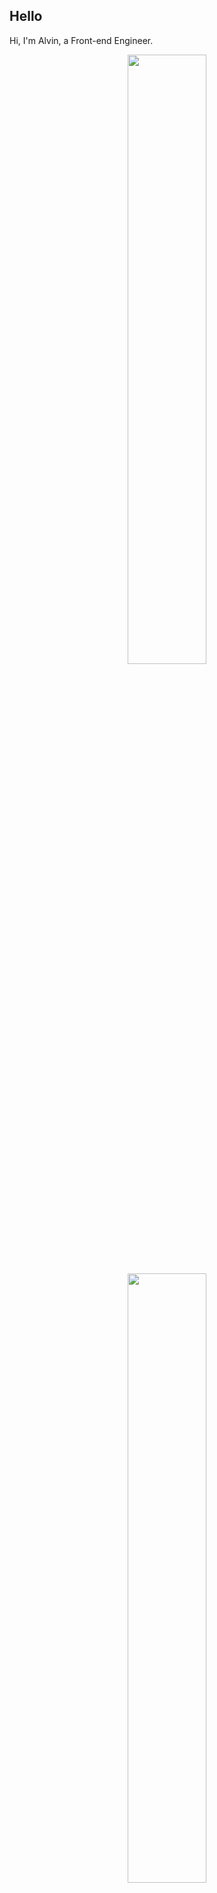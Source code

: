 ## Hello
Hi, I'm Alvin, a Front-end Engineer.

<p align="center">
  <img height="50%" width="auto" src ="https://github-readme-stats.vercel.app/api?username=achen718&show_icons=true&count_private=true&theme=dracula&hide_border=true&hide=issues,contribs&bg_color=00000000">
  <img height="50%" width="auto" src ="https://github-readme-stats.vercel.app/api/top-langs/?username=achen718&layout=compact&hide_border=true&theme=dracula&bg_color=00000000&langs_count=6&hide=jupyter%20notebook,tex,css,php&exclude_repo=Pacman-AI">

  <!--START_SECTION:waka-->

```txt
TypeScript   24 hrs 18 mins  ████████████████████▓░░░░   83.33 %
JavaScript   1 hr 32 mins    █▒░░░░░░░░░░░░░░░░░░░░░░░   05.30 %
JSON         1 hr 22 mins    █▒░░░░░░░░░░░░░░░░░░░░░░░   04.71 %
Other        1 hr 11 mins    █░░░░░░░░░░░░░░░░░░░░░░░░   04.06 %
TSConfig     23 mins         ▒░░░░░░░░░░░░░░░░░░░░░░░░   01.36 %
```

<!--END_SECTION:waka-->
  <br>
  <br>
</p>
